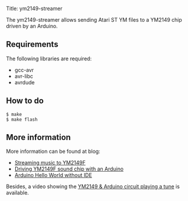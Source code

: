 Title: ym2149-streamer

The ym2149-streamer allows sending Atari ST YM files to a YM2149 chip
driven by an Arduino.

Requirements
------------

The following libraries are required:

* gcc-avr
* avr-libc
* avrdude

How to do
---------

    $ make
    $ make flash

More information
----------------

More information can be found at blog:

* [Streaming music to YM2149F][1]
* [Driving YM2149F sound chip with an Arduino][2]
* [Arduino Hello World without IDE][3]

Besides, a video showing the [YM2149 & Arduino circuit playing a tune][4] is
available.


[1]: http://www.florentflament.com/blog/streaming-music-to-ym2149f.html
[2]: http://www.florentflament.com/blog/driving-ym2149f-sound-chip-with-an-arduino.html
[3]: http://www.florentflament.com/blog/arduino-hello-world-without-ide.html
[4]: https://www.youtube.com/watch?v=MTRJdDbY048
